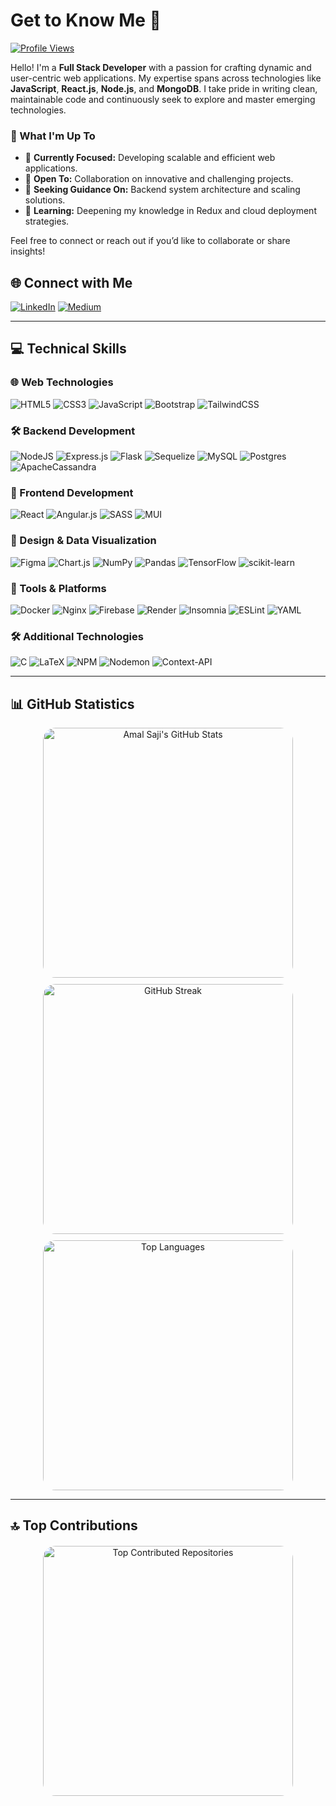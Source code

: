 # Get to Know Me 👋

[![Profile Views](https://visitcount.itsvg.in/api?id=amalsaj&icon=0&color=0)](https://visitcount.itsvg.in)

Hello! I'm a **Full Stack Developer** with a passion for crafting dynamic and user-centric web applications. My expertise spans across technologies like **JavaScript**, **React.js**, **Node.js**, and **MongoDB**. I take pride in writing clean, maintainable code and continuously seek to explore and master emerging technologies.

### 🚀 What I'm Up To
- 🔭 **Currently Focused:** Developing scalable and efficient web applications.
- 👯 **Open To:** Collaboration on innovative and challenging projects.
- 🤝 **Seeking Guidance On:** Backend system architecture and scaling solutions.
- 🌱 **Learning:** Deepening my knowledge in Redux and cloud deployment strategies.

Feel free to connect or reach out if you’d like to collaborate or share insights!

## 🌐 Connect with Me

[![LinkedIn](https://img.shields.io/badge/LinkedIn-%230077B5.svg?logo=linkedin&logoColor=white)](https://linkedin.com/in/amal-saji-13050318b) 
[![Medium](https://img.shields.io/badge/Medium-12100E?logo=medium&logoColor=white)](https://medium.com/@amalsaji218)

---

## 💻 Technical Skills

### 🌐 Web Technologies
![HTML5](https://img.shields.io/badge/html5-%23E34F26.svg?style=plastic&logo=html5&logoColor=white) 
![CSS3](https://img.shields.io/badge/css3-%231572B6.svg?style=plastic&logo=css3&logoColor=white) 
![JavaScript](https://img.shields.io/badge/javascript-%23323330.svg?style=plastic&logo=javascript&logoColor=%23F7DF1E) 
![Bootstrap](https://img.shields.io/badge/bootstrap-%238511FA.svg?style=plastic&logo=bootstrap&logoColor=white) 
![TailwindCSS](https://img.shields.io/badge/tailwindcss-%2338B2AC.svg?style=plastic&logo=tailwind-css&logoColor=white) 

### 🛠️ Backend Development
![NodeJS](https://img.shields.io/badge/node.js-6DA55F?style=plastic&logo=node.js&logoColor=white) 
![Express.js](https://img.shields.io/badge/express.js-%23404d59.svg?style=plastic&logo=express&logoColor=%2361DAFB) 
![Flask](https://img.shields.io/badge/flask-%23000.svg?style=plastic&logo=flask&logoColor=white) 
![Sequelize](https://img.shields.io/badge/Sequelize-52B0E7?style=plastic&logo=Sequelize&logoColor=white) 
![MySQL](https://img.shields.io/badge/mysql-4479A1.svg?style=plastic&logo=mysql&logoColor=white) 
![Postgres](https://img.shields.io/badge/postgres-%23316192.svg?style=plastic&logo=postgresql&logoColor=white) 
![ApacheCassandra](https://img.shields.io/badge/cassandra-%231287B1.svg?style=plastic&logo=apache-cassandra&logoColor=white) 

### 📱 Frontend Development
![React](https://img.shields.io/badge/react-%2320232a.svg?style=plastic&logo=react&logoColor=%2361DAFB) 
![Angular.js](https://img.shields.io/badge/angular.js-%23E23237.svg?style=plastic&logo=angularjs&logoColor=white) 
![SASS](https://img.shields.io/badge/SASS-hotpink.svg?style=plastic&logo=SASS&logoColor=white) 
![MUI](https://img.shields.io/badge/MUI-%230081CB.svg?style=plastic&logo=mui&logoColor=white) 

### 🌟 Design & Data Visualization
![Figma](https://img.shields.io/badge/figma-%23F24E1E.svg?style=plastic&logo=figma&logoColor=white) 
![Chart.js](https://img.shields.io/badge/chart.js-F5788D.svg?style=plastic&logo=chart.js&logoColor=white) 
![NumPy](https://img.shields.io/badge/numpy-%23013243.svg?style=plastic&logo=numpy&logoColor=white) 
![Pandas](https://img.shields.io/badge/pandas-%23150458.svg?style=plastic&logo=pandas&logoColor=white) 
![TensorFlow](https://img.shields.io/badge/TensorFlow-%23FF6F00.svg?style=plastic&logo=TensorFlow&logoColor=white) 
![scikit-learn](https://img.shields.io/badge/scikit--learn-%23F7931E.svg?style=plastic&logo=scikit-learn&logoColor=white) 

### 🔧 Tools & Platforms
![Docker](https://img.shields.io/badge/docker-%230db7ed.svg?style=plastic&logo=docker&logoColor=white) 
![Nginx](https://img.shields.io/badge/nginx-%23009639.svg?style=plastic&logo=nginx&logoColor=white) 
![Firebase](https://img.shields.io/badge/firebase-%23039BE5.svg?style=plastic&logo=firebase) 
![Render](https://img.shields.io/badge/Render-%46E3B7.svg?style=plastic&logo=render&logoColor=white) 
![Insomnia](https://img.shields.io/badge/Insomnia-black?style=plastic&logo=insomnia&logoColor=5849BE) 
![ESLint](https://img.shields.io/badge/ESLint-4B3263?style=plastic&logo=eslint&logoColor=white) 
![YAML](https://img.shields.io/badge/yaml-%23ffffff.svg?style=plastic&logo=yaml&logoColor=151515) 

### 🛠️ Additional Technologies
![C](https://img.shields.io/badge/c-%2300599C.svg?style=plastic&logo=c&logoColor=white) 
![LaTeX](https://img.shields.io/badge/latex-%23008080.svg?style=plastic&logo=latex&logoColor=white) 
![NPM](https://img.shields.io/badge/NPM-%23CB3837.svg?style=plastic&logo=npm&logoColor=white) 
![Nodemon](https://img.shields.io/badge/NODEMON-%23323330.svg?style=plastic&logo=nodemon&logoColor=%BBDEAD) 
![Context-API](https://img.shields.io/badge/Context--Api-000000?style=plastic&logo=react) 

---

## 📊 GitHub Statistics

<div align="center" style="display: flex; flex-wrap: wrap; justify-content: center; gap: 10px;">
  <img src="https://github-readme-stats.vercel.app/api?username=amalsaj&theme=gotham&hide_border=false&include_all_commits=true&count_private=true" alt="Amal Saji's GitHub Stats" style="width: 400px; border-radius: 20px;" />
  <img src="https://github-readme-streak-stats.herokuapp.com/?user=amalsaj&theme=gotham&hide_border=false" alt="GitHub Streak" style="width: 400px; border-radius: 20px;" />
  <img src="https://github-readme-stats.vercel.app/api/top-langs/?username=amalsaj&theme=gotham&hide_border=false&include_all_commits=true&count_private=true&layout=compact" alt="Top Languages" style="width: 400px; border-radius: 20px;" />
</div>

---

## 🔝 Top Contributions

<div align="center" style="margin: 20px 0;">
  <img src="https://github-contributor-stats.vercel.app/api?username=amalsaj&limit=5&theme=vue-dark&combine_all_yearly_contributions=true" alt="Top Contributed Repositories" style="width:400px; border-radius: 20px;" />
</div>
